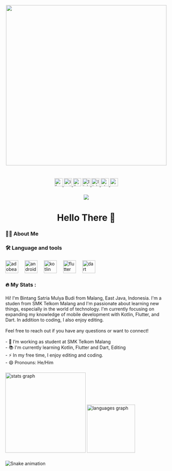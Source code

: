 <br clear="both">

<div align="center">
  <img height="500" src="https://c4.wallpaperflare.com/wallpaper/48/295/650/genshin-impact-furina-genshin-impact-anime-anime-girls-hd-wallpaper-preview.jpg"  />
</div>

###

<br clear="both">

<div align="center">
  <a href="https://web.facebook.com/bintanxmv" target="_blank">
    <img src="https://img.shields.io/static/v1?message=Facebook&logo=facebook&label=&color=1877F2&logoColor=white&labelColor=&style=for-the-badge" height="25" alt="facebook logo"  />
  </a>
  <a href="https://www.instagram.com/bintanxmv/" target="_blank">
    <img src="https://img.shields.io/static/v1?message=Instagram&logo=instagram&label=&color=E4405F&logoColor=white&labelColor=&style=for-the-badge" height="25" alt="instagram logo"  />
  </a>
  <img src="https://img.shields.io/static/v1?message=HackerRank&logo=hackerrank&label=&color=2EC866&logoColor=white&labelColor=&style=for-the-badge" height="25" alt="hackerrank logo"  />
  <a href="https://l.instagram.com/?u=https%3A%2F%2Flinktr.ee%2Fbintanxmv&e=AT25R2f68VJYa1CMBn6NZ9Re3yX05TTYIg_rcYdcDQcWV4OkLJILfM4I6S5a8lp4Y9Ux4SW5VMqkYqAloJ0TbWnt48Mxds2602ZguRo" target="_blank">
    <img src="https://img.shields.io/static/v1?message=Linktree&logo=linktree&label=&color=1de9b6&logoColor=white&labelColor=&style=for-the-badge" height="25" alt="linktree logo"  />
  </a>
  <a href="https://www.linkedin.com/in/bintangsatriamulya/" target="_blank">
    <img src="https://img.shields.io/static/v1?message=LinkedIn&logo=linkedin&label=&color=0077B5&logoColor=white&labelColor=&style=for-the-badge" height="25" alt="linkedin logo"  />
  </a>
  <a href="https://stackoverflow.com/users/23227790/bintang-satria-mulya-budi" target="_blank">
    <img src="https://img.shields.io/static/v1?message=Stackoverflow&logo=stackoverflow&label=&color=FE7A16&logoColor=white&labelColor=&style=for-the-badge" height="25" alt="stackoverflow logo"  />
  </a>
  <a href="https://www.youtube.com/channel/UCJI2ESenJD2rk29FY-aGFSQ" target="_blank">
    <img src="https://img.shields.io/static/v1?message=Youtube&logo=youtube&label=&color=FF0000&logoColor=white&labelColor=&style=for-the-badge" height="25" alt="youtube logo"  />
  </a>
</div>

###

<div align="center">
  <img src="https://visitor-badge.laobi.icu/badge?page_id=bintanxmv.bintanxmv&"  />
</div>

###

<h1 align="center">Hello There 👋</h1>

###

<h3 align="left">👩‍💻  About Me</h3>

###

<h3 align="left">🛠 Language and tools</h3>

###

<div align="left">
  <img src="https://skillicons.dev/icons?i=ae" height="40" alt="adobeaftereffects logo"  />
  <img width="12" />
  <img src="https://skillicons.dev/icons?i=androidstudio" height="40" alt="androidstudio logo"  />
  <img width="12" />
  <img src="https://skillicons.dev/icons?i=kotlin" height="40" alt="kotlin logo"  />
  <img width="12" />
  <img src="https://skillicons.dev/icons?i=flutter" height="40" alt="flutter logo"  />
  <img width="12" />
  <img src="https://skillicons.dev/icons?i=dart" height="40" alt="dart logo"  />
</div>

###

<h3 align="left">🔥   My Stats :</h3>

###

<p align="left">Hi! I'm Bintang Satria Mulya Budi from Malang, East Java, Indonesia. I'm a studen from SMK Telkom Malang and I'm passionate about learning new things, especially in the world of technology. I'm currently focusing on expanding my knowledge of mobile development with Kotlin, Flutter, and Dart. In addition to coding, I also enjoy editing.<br><br>Feel free to reach out if you have any questions or want to connect!<br><br>- 🔭 I’m working as student at SMK Telkom Malang<br>- 📚 I'm currently learning Kotlin, Flutter and Dart, Editing<br>- ⚡ In my free time,  I enjoy editing and coding.<br>- 😄 Pronouns: He/Him</p>

###

<div align="left">
  <img src="https://github-readme-stats.vercel.app/api?username=bintanxmv&hide_title=false&hide_rank=false&show_icons=true&include_all_commits=true&count_private=true&disable_animations=false&theme=tokyonight&locale=en&hide_border=false&order=1" height="250" alt="stats graph"  />
  <img src="https://github-readme-stats.vercel.app/api/top-langs?username=bintanxmv&locale=en&hide_title=false&layout=compact&card_width=320&langs_count=5&theme=tokyonight&hide_border=false&order=2" height="150" alt="languages graph"  />
</div>

###

<img src="https://raw.githubusercontent.com/bintanxmv/bintanxmv/output/snake.svg" alt="Snake animation" />

###
